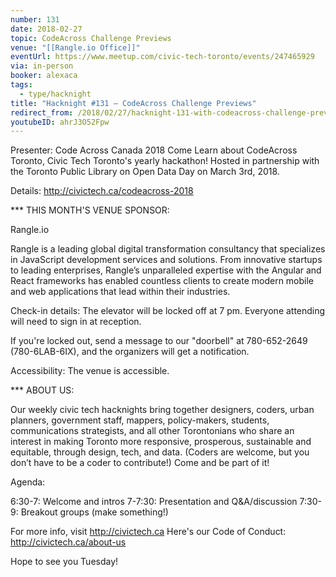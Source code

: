 ```yaml
---
number: 131
date: 2018-02-27
topic: CodeAcross Challenge Previews
venue: "[[Rangle.io Office]]"
eventUrl: https://www.meetup.com/civic-tech-toronto/events/247465929
via: in-person
booker: alexaca
tags:
  - type/hacknight
title: "Hacknight #131 – CodeAcross Challenge Previews"
redirect_from: /2018/02/27/hacknight-131-with-codeacross-challenge-previews/
youtubeID: ahrJ3O52Fpw
---
```


Presenter: Code Across Canada 2018
Come Learn about CodeAcross Toronto, Civic Tech Toronto's yearly hackathon! Hosted in partnership with the Toronto Public Library on Open Data Day on March 3rd, 2018.

Details: http://civictech.ca/codeacross-2018

*** THIS MONTH'S VENUE SPONSOR:

Rangle.io

Rangle is a leading global digital transformation consultancy that specializes in JavaScript development services and solutions. From innovative startups to leading enterprises, Rangle’s unparalleled expertise with the Angular and React frameworks has enabled countless clients to create modern mobile and web applications that lead within their industries.

Check-in details: The elevator will be locked off at 7 pm. Everyone attending will need to sign in at reception.

If you're locked out, send a message to our "doorbell" at 780-652-2649 (780-6LAB-6IX), and the organizers will get a notification.

Accessibility: The venue is accessible.

*** ABOUT US:

Our weekly civic tech hacknights bring together designers, coders, urban planners, government staff, mappers, policy-makers, students, communications strategists, and all other Torontonians who share an interest in making Toronto more responsive, prosperous, sustainable and equitable, through design, tech, and data. (Coders are welcome, but you don’t have to be a coder to contribute!) Come and be part of it!

Agenda:

6:30-7: Welcome and intros
7-7:30: Presentation and Q&A/discussion
7:30-9: Breakout groups (make something!)

For more info, visit http://civictech.ca
Here's our Code of Conduct: http://civictech.ca/about-us

Hope to see you Tuesday!